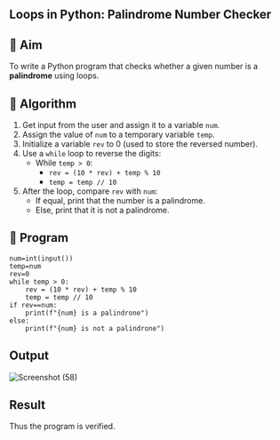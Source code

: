 ## Loops in Python: Palindrome Number Checker

## 🎯 Aim
To write a Python program that checks whether a given number is a **palindrome** using loops.

## 🧠 Algorithm
1. Get input from the user and assign it to a variable `num`.
2. Assign the value of `num` to a temporary variable `temp`.
3. Initialize a variable `rev` to 0 (used to store the reversed number).
4. Use a `while` loop to reverse the digits:
   - While `temp > 0`:
     - `rev = (10 * rev) + temp % 10`
     - `temp = temp // 10`
5. After the loop, compare `rev` with `num`:
   - If equal, print that the number is a palindrome.
   - Else, print that it is not a palindrome.

## 🧾 Program
```
num=int(input())
temp=num
rev=0
while temp > 0:
    rev = (10 * rev) + temp % 10
    temp = temp // 10
if rev==num:
    print(f"{num} is a palindrone")
else:
    print(f"{num} is not a palindrone")
```
## Output
![Screenshot (58)](https://github.com/user-attachments/assets/507c7833-ed7c-4a43-ab84-838b71c3f2c1)

## Result
Thus the program is verified.
